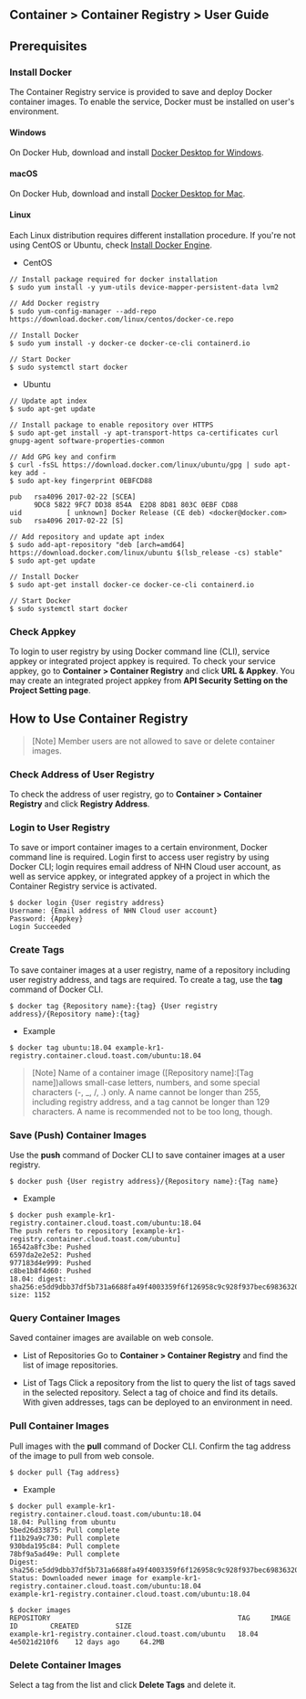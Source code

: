 ## Container > Container Registry > User Guide

## Prerequisites 
### Install Docker 
The Container Registry service is provided to save and deploy Docker container images. To enable the service, Docker must be installed on user's environment. 

#### Windows
On Docker Hub, download and install [Docker Desktop for Windows](https://hub.docker.com/editions/community/docker-ce-desktop-windows).

#### macOS
On Docker Hub, download and install [Docker Desktop for Mac](https://hub.docker.com/editions/community/docker-ce-desktop-mac).

#### Linux
Each Linux distribution requires different installation procedure. If you're not using CentOS or Ubuntu, check [Install Docker Engine](https://docs.docker.com/engine/install).

* CentOS
```
// Install package required for docker installation
$ sudo yum install -y yum-utils device-mapper-persistent-data lvm2

// Add Docker registry 
$ sudo yum-config-manager --add-repo https://download.docker.com/linux/centos/docker-ce.repo

// Install Docker 
$ sudo yum install -y docker-ce docker-ce-cli containerd.io

// Start Docker 
$ sudo systemctl start docker
```

* Ubuntu
```
// Update apt index 
$ sudo apt-get update

// Install package to enable repository over HTTPS 
$ sudo apt-get install -y apt-transport-https ca-certificates curl gnupg-agent software-properties-common

// Add GPG key and confirm 
$ curl -fsSL https://download.docker.com/linux/ubuntu/gpg | sudo apt-key add -
$ sudo apt-key fingerprint 0EBFCD88

pub   rsa4096 2017-02-22 [SCEA]
      9DC8 5822 9FC7 DD38 854A  E2D8 8D81 803C 0EBF CD88
uid           [ unknown] Docker Release (CE deb) <docker@docker.com>
sub   rsa4096 2017-02-22 [S]

// Add repository and update apt index 
$ sudo add-apt-repository "deb [arch=amd64] https://download.docker.com/linux/ubuntu $(lsb_release -cs) stable"
$ sudo apt-get update

// Install Docker
$ sudo apt-get install docker-ce docker-ce-cli containerd.io

// Start Docker 
$ sudo systemctl start docker
```

### Check Appkey 
To login to user registry by using Docker command line (CLI), service appkey or integrated project appkey is required. To check your service appkey, go to **Container > Container Registry** and click **URL & Appkey**. You may create an integrated project appkey from **API Security Setting on the Project Setting page**. 

## How to Use Container Registry 

> [Note]
> Member users are not allowed to save or delete container images.

### Check Address of User Registry
To check the address of user registry, go to **Container > Container Registry** and click **Registry Address**.

### Login to User Registry 
To save or import container images to a certain environment, Docker command line is required. Login first to access user registry by using Docker CLI; login requires email address of NHN Cloud user account, as well as service appkey, or integrated appkey of a project in which the Container Registry service is activated.   

```
$ docker login {User registry address}
Username: {Email address of NHN Cloud user account}
Password: {Appkey}
Login Succeeded
```

### Create Tags
To save container images at a user registry, name of a repository including user registry address, and tags are required. To create a tag, use the **tag** command of Docker CLI. 

```
$ docker tag {Repository name}:{tag} {User registry address}/{Repository name}:{tag}
```

* Example 
```
$ docker tag ubuntu:18.04 example-kr1-registry.container.cloud.toast.com/ubuntu:18.04
```

> [Note]
> Name of a container image ([Repository name]:[Tag name])allows small-case letters, numbers, and some special characters (-, _, /, .) only. A name cannot be longer than 255, including registry address, and a tag cannot be longer than 129 characters. A name is recommended not to be too long, though.   

### Save (Push) Container Images  
Use the **push** command of Docker CLI to save container images at a user registry.  

```
$ docker push {User registry address}/{Repository name}:{Tag name}
```

* Example 
```
$ docker push example-kr1-registry.container.cloud.toast.com/ubuntu:18.04
The push refers to repository [example-kr1-registry.container.cloud.toast.com/ubuntu]
16542a8fc3be: Pushed
6597da2e2e52: Pushed
977183d4e999: Pushed
c8be1b8f4d60: Pushed
18.04: digest: sha256:e5dd9dbb37df5b731a6688fa49f4003359f6f126958c9c928f937bec69836320 size: 1152
```

### Query Container Images 
Saved container images are available on web console. 

* List of Repositories 
Go to **Container > Container Registry** and find the list of image repositories.  

* List of Tags
Click a repository from the list to query the list of tags saved in the selected repository. Select a tag of choice and find its details. With given addresses, tags can be deployed to an environment in need.      

### Pull Container Images 
Pull images with the **pull** command of Docker CLI. Confirm the tag address of the image to pull from web console. 

```
$ docker pull {Tag address}
```

* Example 
```
$ docker pull example-kr1-registry.container.cloud.toast.com/ubuntu:18.04
18.04: Pulling from ubuntu
5bed26d33875: Pull complete
f11b29a9c730: Pull complete
930bda195c84: Pull complete
78bf9a5ad49e: Pull complete
Digest: sha256:e5dd9dbb37df5b731a6688fa49f4003359f6f126958c9c928f937bec69836320
Status: Downloaded newer image for example-kr1-registry.container.cloud.toast.com/ubuntu:18.04
example-kr1-registry.container.cloud.toast.com/ubuntu:18.04

$ docker images
REPOSITORY                                              TAG     IMAGE ID        CREATED         SIZE
example-kr1-registry.container.cloud.toast.com/ubuntu   18.04   4e5021d210f6    12 days ago     64.2MB
```

### Delete Container Images
Select a tag from the list and click **Delete Tags** and delete it. 
